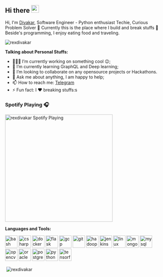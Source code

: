 ## Hi there <a href="https://www.gautamkrishnar.com/"><img src="https://media.giphy.com/media/hvRJCLFzcasrR4ia7z/giphy.gif" width="25px"></a>

Hi, I'm [Divakar](), Software Engineer - Python enthusiast Techie, Curious Problem Solver 🚀
Currently this is the place where I build and break stuffs :rofl: Beside's programming, I enjoy eating food and traveling.

<p align="left"> <img src="https://komarev.com/ghpvc/?username=rexdivakar" alt="rexdivakar" /> </p> 

**Talking about Personal Stuffs:**

- 👨🏽‍💻 I’m currently working on something cool :wink:;
- 🌱 I’m currently learning GraphQL and Deep learning; 
- 👯 I’m looking to collaborate on any opensource projects or Hackathons.
- 💬 Ask me about anything, I am happy to help;
- 📫 How to reach me: [Telegram](https://t.me/rexdivakar)
- ⚡ Fun fact: I :heart: breaking stuffs:s


### Spotify Playing 🎧
[<img src="https://now-playing-codestackr.vercel.app/api/spotify-playing" alt="rexdivakar Spotify Playing" width="350" />](https://open.spotify.com/track/4BcAcEbp6j6luowfAliUfW)

**Languages and Tools:**  

<p align="left"><img src="https://www.vectorlogo.zone/logos/gnu_bash/gnu_bash-icon.svg" alt="bash" width="40" height="40"/> <img src="https://devicons.github.io/devicon/devicon.git/icons/csharp/csharp-original.svg" alt="csharp" width="40" height="40"/> <img src="https://devicons.github.io/devicon/devicon.git/icons/docker/docker-original-wordmark.svg" alt="docker" width="40" height="40"/> <img src="https://www.vectorlogo.zone/logos/pocoo_flask/pocoo_flask-icon.svg" alt="flask" width="40" height="40"/> <img src="https://www.vectorlogo.zone/logos/google_cloud/google_cloud-icon.svg" alt="gcp" width="40" height="40"/> <img src="https://www.vectorlogo.zone/logos/git-scm/git-scm-icon.svg" alt="git" width="40" height="40"/> <img src="https://www.vectorlogo.zone/logos/apache_hadoop/apache_hadoop-icon.svg" alt="hadoop" width="40" height="40"/> <img src="https://www.vectorlogo.zone/logos/jenkins/jenkins-icon.svg" alt="jenkins" width="40" height="40"/> <img src="https://devicons.github.io/devicon/devicon.git/icons/linux/linux-original.svg" alt="linux" width="40" height="40"/> <img src="https://devicons.github.io/devicon/devicon.git/icons/mongodb/mongodb-original-wordmark.svg" alt="mongodb" width="40" height="40"/> <img src="https://devicons.github.io/devicon/devicon.git/icons/mysql/mysql-original-wordmark.svg" alt="mysql" width="40" height="40"/> <img src="https://www.vectorlogo.zone/logos/opencv/opencv-icon.svg" alt="opencv" width="40" height="40"/> <img src="https://devicons.github.io/devicon/devicon.git/icons/oracle/oracle-original.svg" alt="oracle" width="40" height="40"/> <img src="https://devicons.github.io/devicon/devicon.git/icons/postgresql/postgresql-original-wordmark.svg" alt="postgresql" width="40" height="40"/> <img src="https://devicons.github.io/devicon/devicon.git/icons/python/python-original.svg" alt="python" width="40" height="40"/> <img src="https://www.vectorlogo.zone/logos/tensorflow/tensorflow-icon.svg" alt="tensorflow" width="40" height="40"/>

<p>&nbsp;<img align="center" src="https://github-readme-stats.vercel.app/api?username=rexdivakar&show_icons=true" alt="rexdivakar" /></p>


<!--
**rexdivakar/rexdivakar** is a ✨ _special_ ✨ repository because its `README.md` (this file) appears on your GitHub profile.

Here are some ideas to get you started:

- 🔭 I’m currently working on ...
- 🌱 I’m currently learning ...
- 👯 I’m looking to collaborate on ...
- 🤔 I’m looking for help with ...
- 💬 Ask me about ...
- 📫 How to reach me: ...
- 😄 Pronouns: ...
- ⚡ Fun fact: ...
-->
